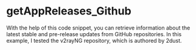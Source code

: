 # getAppReleases_Github
With the help of this code snippet, you can retrieve information about the latest stable and pre-release updates from GitHub repositories.
In this example, I tested the v2rayNG repository, which is authored by 2dust.
